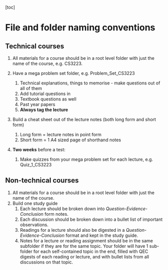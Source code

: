 [toc]



# File and folder naming conventions

## Technical courses

1. All materials for a course should be in a root level folder with just the name of the course, e.g. CS3223.
2. Have a mega problem set folder, e.g. Problem_Set_CS3223
   1. Technical explanations, things to memorise - make questions out of all of them
   2. Add tutorial questions in
   3. Textbook questions as well
   4. Past year papers
   5. __Always tag the lecture__
3. Build a cheat sheet out of the lecture notes (both long form and short form)
   1. Long form = lecture notes in point form
   2. Short form = 1 A4 sized page of shorthand notes

4. **Two weeks** before a test:
   1. Make quizzes from your mega problem set for each lecture, e.g. Quiz_1_CS3223

## Non-technical courses

1. All materials for a course should be in a root level folder with just the name of the course.
2. Build one study guide
   1. Each lecture should be broken down into *Question-Evidence-Conclusion* form notes.
   2. Each discussion should be broken down into a bullet list of important observations.
   3. Readings for a lecture should also be digested in a *Question-Evidence-Conclusion* format and kept in the study guide.
   4. Notes for a lecture or reading assignment should be in the same subfolder if they are for the same topic. Your folder will have 1 sub-folder for each self-contained topic in the end, filled with QEC digests of each reading or lecture, and with bullet lists from all discussions on that topic.